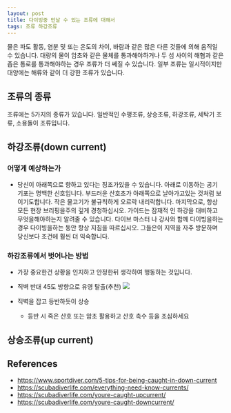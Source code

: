 ```yaml
---
layout: post
title: 다이빙중 만날 수 있는 조류에 대해서
tags: 조류 하강조류
---
```

물은 파도 활동, 염분 및 또는 온도의 차이, 바람과 같은 많은 다른 것들에 의해 움직일 수 있습니다.
대량의 물이 암초와 같은 물체를 통과해야하거나 두 섬 사이의 해협과 같은 좁은 통로를 통과해야하는 경우 조류가 더 쎄질 수 있습니다.
일부 조류는 일시적이지만 대양에는 해류와 같이 더 강한 조류가 있습니다.

## 조류의 종류
조류에는 5가지의 종류가 있습니다. 일반적인 수평조류, 상승조류, 하강조류, 세탁기 조류, 소용돌이 조류입니다.

## 하강조류(down current)
### 어떻게 예상하는가
* 당신이 아래쪽으로 향하고 있다는 징조가있을 수 있습니다. 아래로 이동하는 공기 기포는 명백한 신호입니다. 부드러운 산호초가 아래쪽으로 날아가고있는 것처럼 보이기도합니다. 작은 물고기가 불규칙하게 오르락 내리락합니다.
마지막으로, 항상 모든 현장 브리핑을주의 깊게 경청하십시오. 가이드는 잠재적 인 하강을 대비하고 무엇을해야하는지 알려줄 수 있습니다. 다이브 마스터 나 강사와 함께 다이빙을하는 경우 다이빙을하는 동안 항상 지침을 따르십시오. 그들은이 지역을 자주 방문하며 당신보다 조건에 훨씬 더 익숙합니다.

### 하강조류에서 벗어나는 방법
* 가장 중요한건 상황을 인지하고 안정한뒤 생각하여 행동하는 것입니다.
* 직벽 반대 45도 방향으로 유영 탈출(추천)
[![](https://img.youtube.com/vi/DV_twwUEmZs/0.jpg)](https://www.youtube.com/watch?v=DV_twwUEmZs)
 
* 직벽을 잡고 등반하듯이 상승
    * 등반 시 죽은 산호 또는 암초 활용하고 산호 촉수 등을 조심하세요

## 상승조류(up current)

## References
* https://www.sportdiver.com/5-tips-for-being-caught-in-down-current
* https://scubadiverlife.com/everything-need-know-currents/
* https://scubadiverlife.com/youre-caught-upcurrent/
* https://scubadiverlife.com/youre-caught-downcurrent/